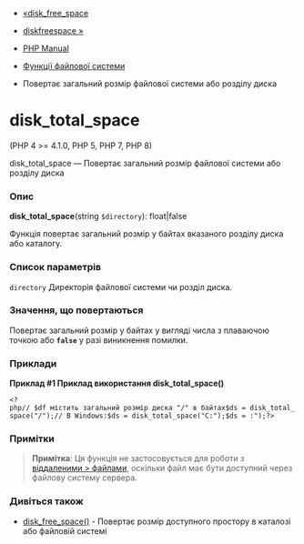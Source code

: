 - [«disk_free_space](function.disk-free-space.md)
- [diskfreespace »](function.diskfreespace.md)

- [PHP Manual](index.md)
- [Функції файлової системи](ref.filesystem.md)
- Повертає загальний розмір файлової системи або розділу диска

# disk_total_space

(PHP 4 \>= 4.1.0, PHP 5, PHP 7, PHP 8)

disk_total_space — Повертає загальний розмір файлової системи або розділу
диска

### Опис

**disk_total_space**(string `$directory`): float\|false

Функція повертає загальний розмір у байтах вказаного розділу диска або
каталогу.

### Список параметрів

`directory`
Директорія файлової системи чи розділ диска.

### Значення, що повертаються

Повертає загальний розмір у байтах у вигляді числа з плаваючою точкою або
**`false`** у разі виникнення помилки.

### Приклади

**Приклад #1 Приклад використання **disk_total_space()****

` <?php// $df містить загальний розмір диска "/" в байтах$ds = disk_total_space("/");// В Windows:$ds = disk_total_space("C:");$ds = :");?> `

### Примітки

> **Примітка**: Ця функція не застосовується для роботи з [віддаленими > файлами](features.remote-files.md), оскільки файл має бути
> доступний через файлову систему сервера.

### Дивіться також

- [disk_free_space()](function.disk-free-space.md) - Повертає
розмір доступного простору в каталозі або файловій системі

